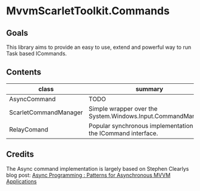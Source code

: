 # MvvmScarletToolkit.Commands

## Goals

This library aims to provide an easy to use, extend and powerful way to run Task based ICommands.

## Contents

|class|summary|code|
|---|---|---|
|AsyncCommand|TODO|TODO|
|ScarletCommandManager|Simple wrapper over the System.Windows.Input.CommandManager.|TODO|
|RelayComand|Popular synchronous implementation of the ICommand interface.|TODO|

## Credits

The Async command implementation is largely based on Stephen Clearlys blog post: [Async Programming : Patterns for Asynchronous MVVM Applications](https://msdn.microsoft.com/en-us/magazine/dn630647.aspx?f=255&MSPPError=-2147217396)
